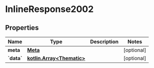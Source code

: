 # InlineResponse2002

## Properties
Name | Type | Description | Notes
------------ | ------------- | ------------- | -------------
**meta** | [**Meta**](Meta.md) |  |  [optional]
**&#x60;data&#x60;** | [**kotlin.Array&lt;Thematic&gt;**](Thematic.md) |  |  [optional]
